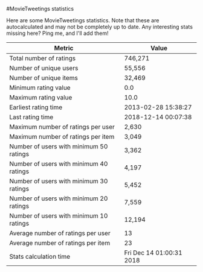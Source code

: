 #MovieTweetings statistics

Here are some MovieTweetings statistics. Note that these are autocalculated and may not be completely up to date. Any interesting stats missing here? Ping me, and I'll add them!

Metric | Value
--- | ---
Total number of ratings                 | 746,271
Number of unique users                  | 55,556
Number of unique items                  | 32,469
Minimum rating value                    | 0.0
Maximum rating value                    | 10.0
Earliest rating time                    | 2013-02-28 15:38:27
Last rating time                        | 2018-12-14 00:07:38
Maximum number of ratings per user      | 2,630
Maximum number of ratings per item      | 3,049
Number of users with minimum 50 ratings | 3,362
Number of users with minimum 40 ratings | 4,197
Number of users with minimum 30 ratings | 5,452
Number of users with minimum 20 ratings | 7,559
Number of users with minimum 10 ratings | 12,194
Average number of ratings per user      | 13
Average number of ratings per item      | 23
Stats calculation time                  | Fri Dec 14 01:00:31 2018

